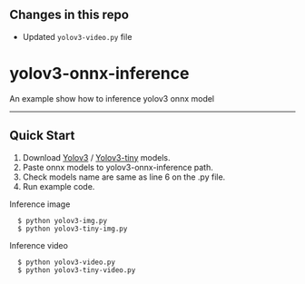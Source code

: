 ## Changes in this repo
- Updated `yolov3-video.py` file

# yolov3-onnx-inference
An example show how to inference yolov3 onnx model
- - -
Quick Start
-------------
1. Download [Yolov3](https://github.com/onnx/models/tree/master/vision/object_detection_segmentation/yolov3) / [Yolov3-tiny](https://github.com/onnx/models/tree/master/vision/object_detection_segmentation/tiny-yolov3) models.
2. Paste onnx models to yolov3-onnx-inference path.
3. Check models name are same as line 6 on the .py file.
4. Run example code.

Inference image
```
  $ python yolov3-img.py
  $ python yolov3-tiny-img.py
```
Inference video
```
  $ python yolov3-video.py
  $ python yolov3-tiny-video.py
```
